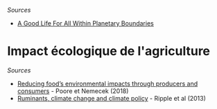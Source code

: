 *Sources*

- [A Good Life For All Within Planetary Boundaries](https://goodlife.leeds.ac.uk/)

# Impact écologique de l'agriculture

*Sources*

- [Reducing food’s environmental impacts through producers and consumers](https://science.sciencemag.org/content/360/6392/987) - Poore et Nemecek (2018)
- [Ruminants, climate change and climate policy](https://www.nature.com/articles/nclimate2081) - Ripple et al (2013)

